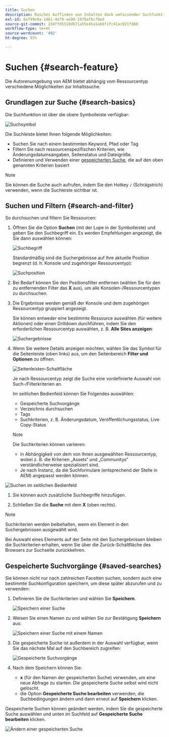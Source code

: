 ```yaml
---
title: Suchen
description: Rasches Auffinden von Inhalten dank umfassender Suchfunktionen
exl-id: 8a799e9a-1461-4e79-ae90-1978af6cf0ed
source-git-commit: 2d4ffd5518d671a55e45a1ab6f1fc41ac021fd80
workflow-type: tm+mt
source-wordcount: '492'
ht-degree: 93%

---
```


# Suchen {#search-feature}

Die Autorenumgebung von AEM bietet abhängig vom Ressourcentyp verschiedene Möglichkeiten zur Inhaltssuche.

## Grundlagen zur Suche {#search-basics}

Die Suchfunktion ist über die obere Symbolleiste verfügbar:

![Suchsymbol](/help/sites-cloud/authoring/assets/search-icon.png)

Die Suchleiste bietet Ihnen folgende Möglichkeiten:

* Suchen Sie nach einem bestimmten Keyword, Pfad oder Tag
* Filtern Sie nach ressourcenspezifischen Kriterien, wie Änderungsdatumsangaben, Seitenstatus und Dateigröße.
* Definieren und Verwenden einer [gespeicherten Suche](#saved-searches), die auf den oben genannten Kriterien basiert

>[!NOTE]
>
>Sie können die Suche auch aufrufen, indem Sie den Hotkey `/` (Schrägstrich) verwenden, wenn die Suchleiste sichtbar ist.

## Suchen und Filtern {#search-and-filter}

So durchsuchen und filtern Sie Ressourcen:

1. Öffnen Sie die Option **Suchen** (mit der Lupe in der Symbolleiste) und geben Sie den Suchbegriff ein. Es werden Empfehlungen angezeigt, die Sie dann auswählen können:

   ![Suchbegriff](/help/sites-cloud/authoring/assets/search-term.png)

   Standardmäßig sind die Suchergebnisse auf Ihre aktuelle Position begrenzt (d. h. Konsole und zugehöriger Ressourcentyp):

   ![Suchposition](/help/sites-cloud/authoring/assets/search-term-location.png)

1. Bei Bedarf können Sie den Positionsfilter entfernen (wählen Sie für den zu entfernenden Filter das **X** aus), um alle Konsolen-/Ressourcentypen zu durchsuchen.
1. Die Ergebnisse werden gemäß der Konsole und dem zugehörigen Ressourcentyp gruppiert angezeigt.

   Sie können entweder eine bestimmte Ressource auswählen (für weitere Aktionen) oder einen Drilldown durchführen, indem Sie den erforderlichen Ressourcentyp auswählen, z. B. **Alle Sites anzeigen**:

   ![Suchergebnisse](/help/sites-cloud/authoring/assets/search-results.png)

1. Wenn Sie weitere Details anzeigen möchten, wählen Sie das Symbol für die Seitenleiste (oben links) aus, um den Seitenbereich **Filter und Optionen** zu öffnen.

   ![Seitenleisten-Schaltfläche](/help/sites-cloud/authoring/assets/rail-button.png)

   Je nach Ressourcentyp zeigt die Suche eine vordefinierte Auswahl von Such-/Filterkriterien an.

   Im seitlichen Bedienfeld können Sie Folgendes auswählen:

   * Gespeicherte Suchvorgänge
   * Verzeichnis durchsuchen
   * Tags
   * Suchkriterien, z. B. Änderungsdatum, Veröffentlichungsstatus, Live Copy-Status

   >[!NOTE]
   >
   >Die Suchkriterien können variieren:
   >
   >* in Abhängigkeit von dem von Ihnen ausgewählten Ressourcentyp, wobei z. B. die Kriterien „Assets“ und „Communitys“ verständlicherweise spezialisiert sind.
   >* Je nach Instanz, da die Suchformulare (entsprechend der Stelle in AEM) angepasst werden können.

<!--
  >* Your instance as the [Search Forms](/help/sites-administering/search-forms.md) can be customized (appropriate to the location within AEM).
  -->

![Suchen im seitlichen Bedienfeld](/help/sites-cloud/authoring/assets/search-side-panel.png)

1. Sie können auch zusätzliche Suchbegriffe hinzufügen.

1. Schließen Sie die **Suche** mit dem **X** (oben rechts).

>[!NOTE]
>
>Suchkriterien werden beibehalten, wenn ein Element in den Suchergebnissen ausgewählt wird.
>
>Bei Auswahl eines Elements auf der Seite mit den Suchergebnissen bleiben die Suchkriterien erhalten, wenn Sie über die Zurück-Schaltfläche des Browsers zur Suchseite zurückkehren.

## Gespeicherte Suchvorgänge {#saved-searches}

Sie können nicht nur nach zahlreichen Facetten suchen, sondern auch eine bestimmte Suchkonfiguration speichern, um diese später abzurufen und zu verwenden:

1. Definieren Sie die Suchkriterien und wählen Sie **Speichern**.

   ![Speichern einer Suche](/help/sites-cloud/authoring/assets/search-side-panel.png)

1. Weisen Sie einen Namen zu und wählen Sie zur Bestätigung **Speichern** aus:

   ![Speichern einer Suche mit einem Namen](/help/sites-cloud/authoring/assets/search-save-name.png)

1. Die gespeicherte Suche ist außerdem in der Auswahl verfügbar, wenn Sie das nächste Mal auf den Suchbereich zugreifen:

   ![Gespeicherte Suchvorgänge](/help/sites-cloud/authoring/assets/saved-searches.png)

1. Nach dem Speichern können Sie:

   * **x** (für den Namen der gespeicherten Suche) verwenden, um eine neue Abfrage zu starten. Die gespeicherte Suche selbst wird nicht gelöscht.
   * die Option **Gespeicherte Suche bearbeiten** verwenden, die Suchbedingungen ändern und dann erneut auf **Speichern** klicken.

Gespeicherte Suchen können geändert werden, indem Sie die gespeicherte Suche auswählen und unten im Suchfeld auf **Gespeicherte Suche bearbeiten** klicken.

![Ändern einer gespeicherten Suche](/help/sites-cloud/authoring/assets/saved-searches-modify.png)

